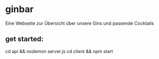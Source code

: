 # ginbar
Eine Webseite zur Übersicht über unsere Gins und passende Cocktails

## get started:

cd api && nodemon server.js
cd client && npm start
